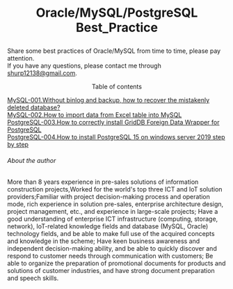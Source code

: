 # <p align="center">Oracle/MySQL/PostgreSQL Best_Practice</p>
Share some best practices of Oracle/MySQL from time to time, please pay attention.<br>
If you have any questions, please contact me through shurp12138@gmail.com.

<p align="center">Table of contents</p>

[MySQL-001.Without binlog and backup, how to recover the mistakenly deleted database?](https://github.com/Jerry-Freelancer/Oracle-MySQL-Best_Practice/blob/main/001.Without%20binlog%20and%20backup%2C%20how%20to%20recover%20the%20mistakenly%20deleted%20database.md)<br>
[MySQL-002.How to import data from Excel table into MySQL](https://github.com/Jerry-Freelancer/Oracle-MySQL-Best_Practice/blob/main/002.How%20to%20import%20data%20from%20Excel%20table%20into%20MySQL.md)<br>
[PostgreSQL-003.How to correctly install GridDB Foreign Data Wrapper for PostgreSQL](https://github.com/Jerry-Freelancer/Oracle-MySQL-PostgreSQL-Best_Practice/blob/main/003.How%20to%20correctly%20install%20Grid%20DB%20Foreign%20Data%20Wrapper%20for%20PostgreSQL.md)<br>
[PostgreSQL-004.How to install PostgreSQL 15 on windows server 2019 step by step](https://github.com/Jerry-Freelancer/Oracle-MySQL-PostgreSQL-Best_Practice/blob/main/004.How%20to%20install%20PostgreSQL%2015%20on%20windows%20server%202019%20step%20by%20step.md)

###### About the author
More than 8 years experience in pre-sales solutions of information construction projects,Worked for the world's top three ICT and IoT solution providers;Familiar with project decision-making process and operation mode, rich experience in solution pre-sales, enterprise architecture design, project management, etc., and experience in large-scale projects; Have a good understanding of enterprise ICT infrastructure (computing, storage, network), IoT-related knowledge fields and database (MySQL, Oracle) technology fields, and be able to make full use of the acquired concepts and knowledge in the scheme; Have keen business awareness and independent decision-making ability, and be able to quickly discover and respond to customer needs through communication with customers; Be able to organize the preparation of promotional documents for products and solutions of customer industries, and have strong document preparation and speech skills.
